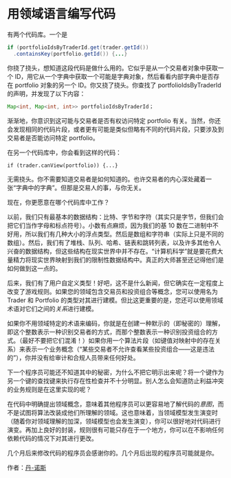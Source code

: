 # 用领域语言编写代码

有两个代码库。一个是

```java
if (portfolioIdsByTraderId.get(trader.getId())
  .containsKey(portfolio.getId()) {...}
```

你挠了挠头，想知道这段代码是做什么用的。它似乎是从一个交易者对象中获取一个 ID，用它从一个字典中获取一个可能是字典对象，然后看看内部字典中是否存在 portfolio 对象的另一个 ID。你又挠了挠头。你查找了 portfolioIdsByTraderId 的声明，并发现了以下内容：

```java
Map<int, Map<int, int>> portfolioIdsByTraderId；
```

渐渐地，你意识到这可能与交易者是否有权访问特定 portfolio 有关。当然，你还会发现相同的代码片段，或者更有可能是类似但略有不同的代码片段，只要涉及到交易者是否能访问特定 portfolio。

在另一个代码库中，你会看到这样的代码：

```
if (trader.canView(portfolio)) {...}
```

无需挠头。你不需要知道交易者是如何知道的。也许交易者的内心深处藏着一张“字典中的字典”。但那是交易人的事，与你无关。

现在，你更愿意在哪个代码库中工作？

以前，我们只有最基本的数据结构：比特、字节和字符（其实只是字节，但我们会把它们当作字母和标点符号）。小数有点麻烦，因为我们的基 10 数在二进制中不好用，所以我们有几种大小的浮点类型。然后是数组和字符串（实际上只是不同的数组）。然后，我们有了堆栈、队列、哈希、链表和跳转列表，以及许多其他令人兴奋的数据结构，但这些结构在现实世界中并不存在。“计算机科学”就是要花费大量精力将现实世界映射到我们的限制性数据结构中。真正的大师甚至还记得他们是如何做到这一点的。

后来，我们有了用户自定义类型！好吧，这不是什么新闻，但它确实在一定程度上改变了游戏规则。如果您的领域包含交易员和投资组合等概念，您可以使用名为  Trader 和 Portfolio 的类型对其进行建模。但比这更重要的是，您还可以使用领域术语对它们之间的*关系*进行建模。

如果你不用领域特定的术语来编码，你就是在创建一种默示的（即秘密的）理解，即这个整数表示一种识别交易者的方式，而那个整数表示一种识别投资组合的方式。（最好不要把它们混淆！）如果你用一个算法片段（如键值对映射中的存在关系）来表示一个业务概念（“某些交易者不允许查看某些投资组合——这是违法的”），你并没有给审计和合规人员带来任何好处。

下一个程序员可能还不知道其中的秘密，为什么不把它明示出来呢？将一个键作为另一个键的查找键来执行存在性检查并不十分明显。别人怎么会知道防止利益冲突的业务规则是在这里实现的呢？

在代码中明确提出领域概念，意味着其他程序员可以更容易地了解代码的*意图*，而不是试图将算法改装成他们所理解的领域。这也意味着，当领域模型发生演变时（随着你对领域理解的加深，领域模型也会发生演变），你可以很好地对代码进行演变。再加上良好的封装，规则很有可能只存在于一个地方，你可以在不影响任何依赖代码的情况下对其进行更改。

几个月后来修改代码的程序员会感谢你的。几个月后出现的程序员可能就是你。

作者：[丹-诺斯](http://programmer.97things.oreilly.com/wiki/index.php/Dan_North)